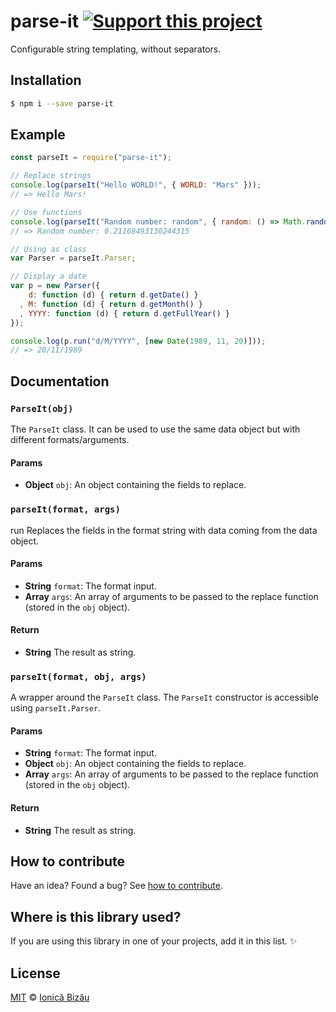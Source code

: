 # parse-it [![Support this project][donate-now]][paypal-donations]

Configurable string templating, without separators.

## Installation

```sh
$ npm i --save parse-it
```

## Example

```js
const parseIt = require("parse-it");

// Replace strings
console.log(parseIt("Hello WORLD!", { WORLD: "Mars" }));
// => Hello Mars!

// Use functions
console.log(parseIt("Random number: random", { random: () => Math.random() }));
// => Random number: 0.21168493130244315

// Using as class
var Parser = parseIt.Parser;

// Display a date
var p = new Parser({
    d: function (d) { return d.getDate() }
  , M: function (d) { return d.getMonth() }
  , YYYY: function (d) { return d.getFullYear() }
});

console.log(p.run("d/M/YYYY", [new Date(1989, 11, 20)]));
// => 20/11/1989
```

## Documentation

### `ParseIt(obj)`
The `ParseIt` class. It can be used to use the same data object but with different formats/arguments.

#### Params
- **Object** `obj`: An object containing the fields to replace.

### `parseIt(format, args)`
run
Replaces the fields in the format string with data coming from the data object.

#### Params
- **String** `format`: The format input.
- **Array** `args`: An array of arguments to be passed to the replace function (stored in the `obj` object).

#### Return
- **String** The result as string.

### `parseIt(format, obj, args)`
A wrapper around the `ParseIt` class. The `ParseIt` constructor is accessible using `parseIt.Parser`.

#### Params
- **String** `format`: The format input.
- **Object** `obj`: An object containing the fields to replace.
- **Array** `args`: An array of arguments to be passed to the replace function (stored in the `obj` object).

#### Return
- **String** The result as string.

## How to contribute
Have an idea? Found a bug? See [how to contribute][contributing].

## Where is this library used?
If you are using this library in one of your projects, add it in this list. :sparkles:

## License

[MIT][license] © [Ionică Bizău][website]

[paypal-donations]: https://www.paypal.com/cgi-bin/webscr?cmd=_s-xclick&hosted_button_id=RVXDDLKKLQRJW
[donate-now]: http://i.imgur.com/6cMbHOC.png

[license]: http://showalicense.com/?fullname=Ionic%C4%83%20Biz%C4%83u%20%3Cbizauionica%40gmail.com%3E%20(http%3A%2F%2Fionicabizau.net)&year=2015#license-mit
[website]: http://ionicabizau.net
[contributing]: /CONTRIBUTING.md
[docs]: /DOCUMENTATION.md